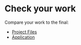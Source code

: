 # Check your work

Compare your work to the final:

* [Project Files](http://bit.ly/spa-project)
* [Application](http://bit.ly/spa-cnc)